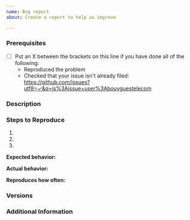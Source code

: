 ```yaml
---
name: Bug report
about: Create a report to help us improve

---
```


<!--

Have you read Bouygues Telecom's Code of Conduct? By filing an Issue, you are expected to comply with it, including treating everyone with respect: https://github.com/bouyguestelecom/.github/blob/master/CODE_OF_CONDUCT.md

-->

### Prerequisites

* [ ] Put an X between the brackets on this line if you have done all of the following:
  * Reproduced the problem
  * Checked that your issue isn't already filed: <https://github.com/issues?utf8=✓&q=is%3Aissue+user%3Abouyguestelecom>

### Description

<!-- Description of the issue -->

### Steps to Reproduce

1. <!-- First Step -->
2. <!-- Second Step -->
3. <!-- and so on… -->

**Expected behavior:**

<!-- What you expect to happen -->

**Actual behavior:**

<!-- What actually happens -->

**Reproduces how often:**

<!-- What percentage of the time does it reproduce? -->

### Versions

<!-- You can get this information from copy and pasting the output of `uname -v` and CLIs such as `docker -v`, `npm -v` or `java -version` from the command line. -->

### Additional Information

<!-- Any additional information, configuration or data that might be necessary to reproduce the issue. -->
